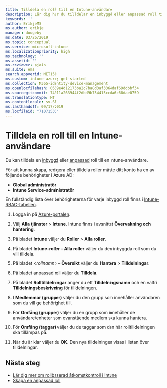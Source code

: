 ```yaml
---
title: Tilldela en roll till en Intune-användare
description: Lär dig hur du tilldelar en inbyggd eller anpassad roll till en användare i Microsoft Intune.
keywords: ''
author: ErikjeMS
ms.author: erikje
manager: dougeby
ms.date: 03/26/2019
ms.topic: conceptual
ms.service: microsoft-intune
ms.localizationpriority: high
ms.technology: ''
ms.assetid: ''
ms.reviewer: pjain
ms.suite: ems
search.appverid: MET150
ms.custom: intune-azure; get-started
ms.collection: M365-identity-device-management
ms.openlocfilehash: 0539e4d12173ba2c7ba8d3af3364daf69ddbbf34
ms.sourcegitcommit: 74911a263944f2dbd9b754415ccda6c68dae0759
ms.translationtype: HT
ms.contentlocale: sv-SE
ms.lasthandoff: 09/17/2019
ms.locfileid: "71071533"
---
```

# <a name="assign-a-role-to-an-intune-user"></a>Tilldela en roll till en Intune-användare

Du kan tilldela en [inbyggd](role-based-access-control.md#built-in-roles) eller [anpassad](create-custom-role.md) roll till en Intune-användare.

För att kunna skapa, redigera eller tilldela roller måste ditt konto ha en av följande behörigheter i Azure AD:
- **Global administratör**
- **Intune Service-administratör**

En fullständig lista över behörigheterna för varje inbyggd roll finns i [Intune-RBAC-tabellen](https://gallery.technet.microsoft.com/Intune-RBAC-table-2e3c9a1a).

1. Logga in på [Azure-portalen](https://portal.azure.com).

2. Välj **Alla tjänster** > **Intune**. Intune finns i avsnittet **Övervakning och hantering**.

3. På bladet **Intune** väljer du **Roller** > **Alla roller**.

4. På bladet **Intune-roller – Alla roller** väljer du den inbyggda roll som du vill tilldela.

5. På bladet <*rollnamn*> – **Översikt** väljer du **Hantera** > **Tilldelningar**.

6. På bladet anpassad roll väljer du **Tilldela**.

7. På bladet **Rolltilldelningar** anger du ett **Tilldelningsnamn** och en valfri **Tilldelningsbeskrivning** för tilldelningen.

8. I **Medlemmar (grupper)** väljer du den grupp som innehåller användaren som du vill ge behörighet till.

9. För **Omfång (grupper)** väljer du en grupp som innehåller de användare/enheter som ovanstående medlem ska kunna hantera.

10. För **Omfång (taggar)** väljer du de taggar som den här rolltilldelningen ska tillämpas på.

11. När du är klar väljer du **OK**. Den nya tilldelningen visas i listan över tilldelningar.


## <a name="next-steps"></a>Nästa steg
- [Lär dig mer om rollbaserad åtkomstkontroll i Intune](role-based-access-control.md)
- [Skapa en anpassad roll](create-custom-role.md)
